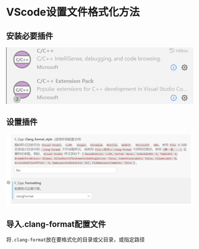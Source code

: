 # VScode设置文件格式化方法



## 安装必要插件

![image-20251004151011415](./img/插件列表.png)



## 设置插件

![image-20251004151114370](./img/插件设置.png)



## 导入.clang-format配置文件

将`.clang-format`放在要格式化的目录或父目录，或指定路径